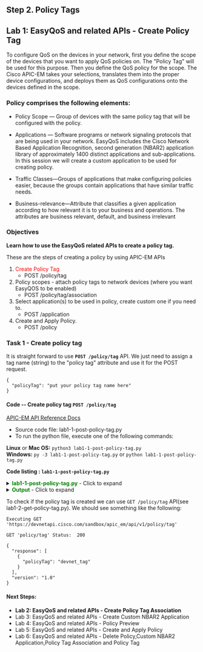 ## Step 2.  Policy Tags

## Lab 1: EasyQoS and related APIs - Create Policy Tag


To configure QoS on the devices in your network, first you define the scope of the devices that you want to apply QoS policies on. The "Policy Tag" will be used for this purpose. Then you define the QoS policy for the scope. The Cisco APIC-EM takes your selections, translates them into the proper device configurations, and deploys them as QoS configurations onto the devices defined in the scope.

### Policy comprises the following elements:

* Policy Scope — Group of devices with the same policy tag that will be configured with the policy.

* Applications — Software programs or network signaling protocols that are being used in your network. EasyQoS includes the Cisco Network Based Application Recognition, second generation (NBAR2) application library of approximately 1400 distinct applications and sub-applications. In this session we will create a custom application to be used for creating policy.

* Traffic Classes—Groups of applications that make configuring policies easier, because the groups contain applications that have similar traffic needs.

* Business-relevance—Attribute that classifies a given application according to how relevant it is to your business and operations. The attributes are business relevant, default, and business irrelevant


### Objectives
**Learn how to use the EasyQoS related APIs to create a policy tag.**

These are the steps of creating a policy by using APIC-EM APIs


1. <font color='red'>Create Policy Tag</font>
   * POST /policy/tag
2. Policy scopes - attach policy tags to network devices (where you want EasyQOS to be enabled)
   * POST /policy/tag/association
3. Select application(s) to be used in policy, create custom one if you need to.
   * POST /application
4. Create and Apply Policy.
   * POST /policy

### Task 1 - Create policy tag
It is straight forward to use **`POST /policy/tag`** API.
We just need to assign a tag name (string) to the "policy tag" attribute and use it for the POST request.

```
{
  "policyTag": "put your policy tag name here"
}
```
#### Code -- Create policy tag ```POST /policy/tag```

[APIC-EM API Reference Docs](http://devnetapic.cisco.com/)

*  Source code file: lab1-1-post-policy-tag.py
*  To run the python file, execute one of the following commands:<br>

  **Linux** or **Mac OS:**  `python3 lab1-1-post-policy-tag.py`<br>
  **Windows:**  `py -3 lab1-1-post-policy-tag.py` or `python lab1-1-post-policy-tag.py`<br>

**Code listing : `lab1-1-post-policy-tag.py`**

<details>
<summary><font color='green'><b>lab1-1-post-policy-tag.py</b></font> - Click to expand</summary>

<pre><code>
"""
Script name: lab1-1-post-policy-tag
Create a policy tag
"""

from apicem import \* # APIC-EM IP is assigned in apicem_config.py

def create_policy_tag(ap,tag_json):
    """
    This function is used to create a policy tag

    Parameters
    ----------
    ap (object): apic-em object that defined in apicem.py
    tag_json(JSON): JSON object for POST /policy/tag

    Return:
    -------
    None

    """

    try:
        resp = ap.post(api="policy/tag",data=tag\_json,printOut=True)
    except:
        print ("Something wrong with POST /policy/tag !")

##################################################################

if \_\_name\_\_ == "\_\_main\_\_": # Execute only if run as a script

    myapicem = apicem() # Initialize apicem instance, taking all defaults from apicem_config.py

    # Ask user's input
    # In the loop until input is not null or is 'exit'
    print ("** Tag must only include letters, numbers, underscore and hyphen, no space between two words **")
    while True:
        pTag = input('=> Enter policy tag name that you like to create: ')
        pTag = pTag.lstrip() # Ignore leading space
        if pTag.lower() == 'exit':
            sys.exit()  
        if pTag == "":
            print ("Oops! Policy tag name cannot be NULL please try again or enter 'exit'")
        else:
            break

    # JSON for "POST policy/tag" request, taking user's input as tag name <br>       
    tag_json = {
        "policyTag": pTag    
    }

    create_policy_tag(myapicem,tag_json) # Create tag function

</code></pre>
</details>

<details>
<summary><font color='green'><b>Output</b></font> - Click to expand</summary>

<pre><code>
** Tag must only include letters, numbers, underscore and hyphen, no space between two words **
=> Enter policy tag name that you like to create: devnet_tag

Executing POST 'https://devnetapi.cisco.com/sandbox/apic_em/api/v1/policy/tag'

POST 'policy/tag' Status:  202

Response:
 {
    "version": "1.0",
    "response": {
        "taskId": "55f778c0-659f-4898-b646-bc35a3faf9a5",
        "url": "/api/v1/task/55f778c0-659f-4898-b646-bc35a3faf9a5"
    }
}
</code></pre>
</details>

To check if the policy tag is created we can use `GET /policy/tag` API(see lab1-2-get-policy-tag.py). We should see something like the following:


```
Executing GET 'https://devnetapi.cisco.com/sandbox/apic_em/api/v1/policy/tag'

GET 'policy/tag' Status:  200

{
  "response": [
    {
      "policyTag": "devnet_tag"
    }
  ],
  "version": "1.0"
}
```

#### Next Steps:

* **Lab 2: EasyQoS and related APIs - Create Policy Tag Association**
* Lab 3: EasyQoS and related APIs - Create Custom NBAR2 Application
* Lab 4: EasyQoS and related APIs - Policy Preview
* Lab 5: EasyQoS and related APIs - Create and Apply Policy
* Lab 6: EasyQoS and related APIs - Delete Policy,Custom NBAR2 Application,Policy Tag Association and Policy Tag
